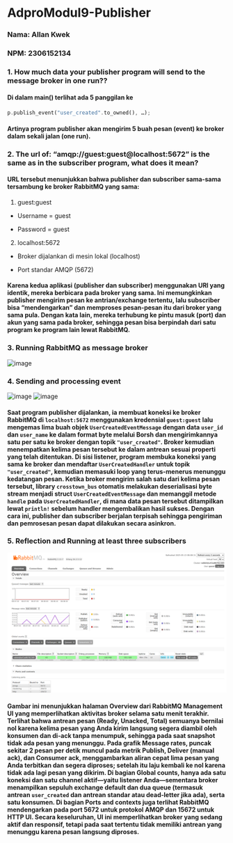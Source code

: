 # **AdproModul9-Publisher**
### Nama: Allan Kwek
### NPM: 2306152134

### 1. How much data your publisher program will send to the message broker in one run??
#### Di dalam main() terlihat ada 5 panggilan ke

```rust
p.publish_event("user_created".to_owned(), …);
```
#### Artinya program publisher akan mengirim 5 buah pesan (event) ke broker dalam sekali jalan (one run).

### 2. The url of: “amqp://guest:guest@localhost:5672” is the same as in the subscriber program, what does it mean?
#### URL tersebut menunjukkan bahwa publisher dan subscriber sama‑sama tersambung ke broker RabbitMQ yang sama:

1. guest:guest

- Username = guest

- Password = guest

2. localhost:5672

- Broker dijalankan di mesin lokal (localhost)

- Port standar AMQP (5672)

#### Karena kedua aplikasi (publisher dan subscriber) menggunakan URI yang identik, mereka berbicara pada broker yang sama. Ini memungkinkan publisher mengirim pesan ke antrian/exchange tertentu, lalu subscriber bisa “mendengarkan” dan memproses pesan‑pesan itu dari broker yang sama pula. Dengan kata lain, mereka terhubung ke pintu masuk (port) dan akun yang sama pada broker, sehingga pesan bisa berpindah dari satu program ke program lain lewat RabbitMQ.

### 3. Running RabbitMQ as message broker
![image](https://github.com/user-attachments/assets/25f6f4de-6eb2-437c-b526-42b4fa338783)

### 4. Sending and processing event
![image](https://github.com/user-attachments/assets/fcc3904d-5521-47ce-a019-3b098ff550e4)
![image](https://github.com/user-attachments/assets/c0a5207a-cd6f-4b0c-af35-96b4414f105a)
#### Saat program publisher dijalankan, ia membuat koneksi ke broker RabbitMQ di `localhost:5672` menggunakan kredensial `guest:guest` lalu mengemas lima buah objek `UserCreatedEventMessage` dengan data `user_id` dan `user_name` ke dalam format byte melalui Borsh dan mengirimkannya satu per satu ke broker dengan topik `"user_created"`. Broker kemudian menempatkan kelima pesan tersebut ke dalam antrean sesuai properti yang telah ditentukan. Di sisi listener, program membuka koneksi yang sama ke broker dan mendaftar `UserCreatedHandler` untuk topik `"user_created"`, kemudian memasuki loop yang terus-menerus menunggu kedatangan pesan. Ketika broker mengirim salah satu dari kelima pesan tersebut, library `crosstown_bus` otomatis melakukan deserialisasi byte stream menjadi struct `UserCreatedEventMessage` dan memanggil metode `handle` pada `UserCreatedHandler`, di mana data pesan tersebut ditampilkan lewat `println!` sebelum handler mengembalikan hasil sukses. Dengan cara ini, publisher dan subscriber berjalan terpisah sehingga pengiriman dan pemrosesan pesan dapat dilakukan secara asinkron.

### 5. Reflection and Running at least three subscribers
![alt text](image.png)
#### Gambar ini menunjukkan halaman Overview dari RabbitMQ Management UI yang memperlihatkan aktivitas broker selama satu menit terakhir. Terlihat bahwa antrean pesan (Ready, Unacked, Total) semuanya bernilai nol karena kelima pesan yang Anda kirim langsung segera diambil oleh konsumen dan di‑ack tanpa menumpuk, sehingga pada saat snapshot tidak ada pesan yang menunggu. Pada grafik Message rates, puncak sekitar 2 pesan per detik muncul pada metrik Publish, Deliver (manual ack), dan Consumer ack, menggambarkan aliran cepat lima pesan yang Anda terbitkan dan segera diproses; setelah itu laju kembali ke nol karena tidak ada lagi pesan yang dikirim. Di bagian Global counts, hanya ada satu koneksi dan satu channel aktif—yaitu listener Anda—sementara broker menampilkan sepuluh exchange default dan dua queue (termasuk antrean `user_created` dan antrean standar atau dead‑letter jika ada), serta satu konsumen. Di bagian Ports and contexts juga terlihat RabbitMQ mendengarkan pada port 5672 untuk protokol AMQP dan 15672 untuk HTTP UI. Secara keseluruhan, UI ini memperlihatkan broker yang sedang aktif dan responsif, tetapi pada saat tertentu tidak memiliki antrean yang menunggu karena pesan langsung diproses.
